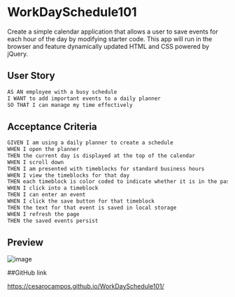 # WorkDaySchedule101
Create a simple calendar application that allows a user to save events for each hour of the day by modifying starter code. This app will run in the browser and feature dynamically updated HTML and CSS powered by jQuery.


## User Story

```md
AS AN employee with a busy schedule
I WANT to add important events to a daily planner
SO THAT I can manage my time effectively
```

## Acceptance Criteria

```md
GIVEN I am using a daily planner to create a schedule
WHEN I open the planner
THEN the current day is displayed at the top of the calendar
WHEN I scroll down
THEN I am presented with timeblocks for standard business hours
WHEN I view the timeblocks for that day
THEN each timeblock is color coded to indicate whether it is in the past, present, or future
WHEN I click into a timeblock
THEN I can enter an event
WHEN I click the save button for that timeblock
THEN the text for that event is saved in local storage
WHEN I refresh the page
THEN the saved events persist
```

## Preview

![image](https://user-images.githubusercontent.com/40922162/111727083-372a5780-8838-11eb-8d8e-29508aa036a9.png)

##GitHub link

https://cesarocampos.github.io/WorkDaySchedule101/
